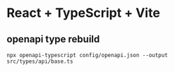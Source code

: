 # React + TypeScript + Vite

## openapi type rebuild

```
npx openapi-typescript config/openapi.json --output src/types/api/base.ts
```
